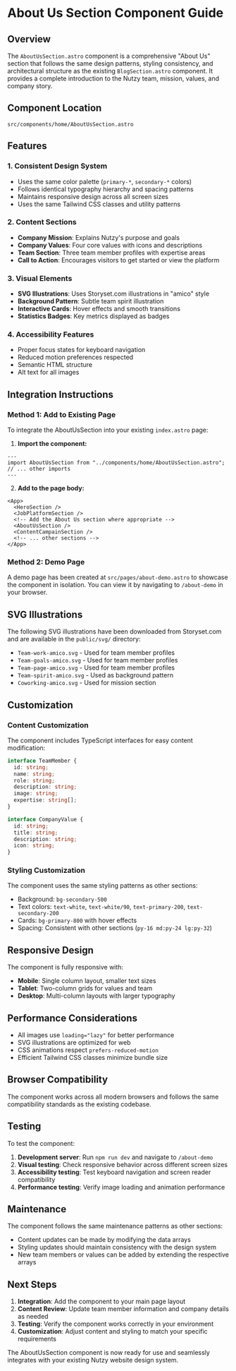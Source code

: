 # About Us Section Component Guide

## Overview

The `AboutUsSection.astro` component is a comprehensive "About Us" section that follows the same design patterns, styling consistency, and architectural structure as the existing `BlogSection.astro` component. It provides a complete introduction to the Nutzy team, mission, values, and company story.

## Component Location

```
src/components/home/AboutUsSection.astro
```

## Features

### 1. **Consistent Design System**

- Uses the same color palette (`primary-*`, `secondary-*` colors)
- Follows identical typography hierarchy and spacing patterns
- Maintains responsive design across all screen sizes
- Uses the same Tailwind CSS classes and utility patterns

### 2. **Content Sections**

- **Company Mission**: Explains Nutzy's purpose and goals
- **Company Values**: Four core values with icons and descriptions
- **Team Section**: Three team member profiles with expertise areas
- **Call to Action**: Encourages visitors to get started or view the platform

### 3. **Visual Elements**

- **SVG Illustrations**: Uses Storyset.com illustrations in "amico" style
- **Background Pattern**: Subtle team spirit illustration
- **Interactive Cards**: Hover effects and smooth transitions
- **Statistics Badges**: Key metrics displayed as badges

### 4. **Accessibility Features**

- Proper focus states for keyboard navigation
- Reduced motion preferences respected
- Semantic HTML structure
- Alt text for all images

## Integration Instructions

### Method 1: Add to Existing Page

To integrate the AboutUsSection into your existing `index.astro` page:

1. **Import the component:**

```astro
---
import AboutUsSection from "../components/home/AboutUsSection.astro";
// ... other imports
---
```

2. **Add to the page body:**

```astro
<App>
  <HeroSection />
  <JobPlatformSection />
  <!-- Add the About Us section where appropriate -->
  <AboutUsSection />
  <ContentCampainSection />
  <!-- ... other sections -->
</App>
```

### Method 2: Demo Page

A demo page has been created at `src/pages/about-demo.astro` to showcase the component in isolation. You can view it by navigating to `/about-demo` in your browser.

## SVG Illustrations

The following SVG illustrations have been downloaded from Storyset.com and are available in the `public/svg/` directory:

- `Team-work-amico.svg` - Used for team member profiles
- `Team-goals-amico.svg` - Used for team member profiles
- `Team-page-amico.svg` - Used for team member profiles
- `Team-spirit-amico.svg` - Used as background pattern
- `Coworking-amico.svg` - Used for mission section

## Customization

### Content Customization

The component includes TypeScript interfaces for easy content modification:

```typescript
interface TeamMember {
  id: string;
  name: string;
  role: string;
  description: string;
  image: string;
  expertise: string[];
}

interface CompanyValue {
  id: string;
  title: string;
  description: string;
  icon: string;
}
```

### Styling Customization

The component uses the same styling patterns as other sections:

- Background: `bg-secondary-500`
- Text colors: `text-white`, `text-white/90`, `text-primary-200`, `text-secondary-200`
- Cards: `bg-primary-800` with hover effects
- Spacing: Consistent with other sections (`py-16 md:py-24 lg:py-32`)

## Responsive Design

The component is fully responsive with:

- **Mobile**: Single column layout, smaller text sizes
- **Tablet**: Two-column grids for values and team
- **Desktop**: Multi-column layouts with larger typography

## Performance Considerations

- All images use `loading="lazy"` for better performance
- SVG illustrations are optimized for web
- CSS animations respect `prefers-reduced-motion`
- Efficient Tailwind CSS classes minimize bundle size

## Browser Compatibility

The component works across all modern browsers and follows the same compatibility standards as the existing codebase.

## Testing

To test the component:

1. **Development server**: Run `npm run dev` and navigate to `/about-demo`
2. **Visual testing**: Check responsive behavior across different screen sizes
3. **Accessibility testing**: Test keyboard navigation and screen reader compatibility
4. **Performance testing**: Verify image loading and animation performance

## Maintenance

The component follows the same maintenance patterns as other sections:

- Content updates can be made by modifying the data arrays
- Styling updates should maintain consistency with the design system
- New team members or values can be added by extending the respective arrays

## Next Steps

1. **Integration**: Add the component to your main page layout
2. **Content Review**: Update team member information and company details as needed
3. **Testing**: Verify the component works correctly in your environment
4. **Customization**: Adjust content and styling to match your specific requirements

The AboutUsSection component is now ready for use and seamlessly integrates with your existing Nutzy website design system.
